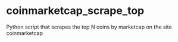 # coinmarketcap_scrape_top
Python script that scrapes the top N coins by marketcap on the site coinmarketcap
